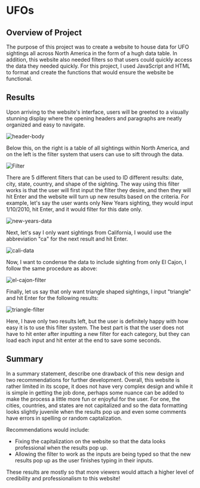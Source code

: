 # UFOs

## Overview of Project
The purpose of this project was to create a website to house data for UFO sightings all across North America in the form of a hugh data table. In addition, this website also needed filters so that users could quickly access the data they needed quickly. For this project, I used JavaScript and HTML to format and create the functions that would ensure the website be functional. 

## Results

Upon arriving to the website's interface, users will be greeted to a visually stunning display where the opening headers and paragraphs are neatly organized and easy to navigate.

![header-body](https://user-images.githubusercontent.com/46951897/132450481-e8b9be45-ffa8-44f9-8ce3-d0747e9d01bf.PNG)

Below this, on the right is a table of all sightings within North America, and on the left is the filter system that users can use to sift through the data.

![Filter](https://user-images.githubusercontent.com/46951897/132450963-549cfd26-14da-49e7-b725-109c70bef0f0.PNG)

There are 5 different filters that can be used to ID different results: date, city, state, country, and shape of the sighting. The way using this filter works is that the user will first input the filter they desire, and then they will hit Enter and the website will turn up new results based on the criteria. For example, let's say the user wants only New Years sighting, they would input 1/10/2010, hit Enter, and it would filter for this date only.

![new-years-data](https://user-images.githubusercontent.com/46951897/132451446-310de5a5-ee77-40c0-9b6d-ee22cd59ceaa.PNG)

Next, let's say I only want sightings from California, I would use the abbreviation "ca" for the next result and hit Enter.

![cali-data](https://user-images.githubusercontent.com/46951897/132451567-9cf10b6a-6242-4c37-b1bc-ae758772fc92.PNG)

Now, I want to condense the data to include sighting from only El Cajon, I follow the same procedure as above:

![el-cajon-filter](https://user-images.githubusercontent.com/46951897/132451664-f0396563-1701-4199-918c-2d44220fdd79.PNG)

Finally, let us say that  only want triangle shaped sightings, I input "triangle" and hit Enter for the following results:

![triangle-filter](https://user-images.githubusercontent.com/46951897/132451754-77899848-8486-4b62-addc-523804ca6ea8.PNG)

Here, I have only two results left, but the user is definitely happy with how easy it is to use this filter system. The best part is that the user does not have to hit enter after inputting a new filter for each category, but they can load each input and hit enter at the end to save some seconds.

## Summary
In a summary statement, describe one drawback of this new design and two recommendations for further development.
Overall, this website is rather limited in its scope, it does not have very complex design and while it is simple in getting the job done, perhaps some nuance can be added to make the process a little more fun or enjoyful for the user. For one, the cities, countries, and states are not capitalized and so the data formatting looks slightly juvenile when the results pop up and even some comments have errors in spelling or random captalization. 

Recommendations would include:
  - Fixing the capitalization on the website so that the data looks professional when the results pop up.
  - Allowing the filter to work as the inputs are being typed so that the new results pop up as the user finishes typing in their inputs. 

These results are mostly so that more viewers would attach a higher level of credibility and professionalism to this website! 
